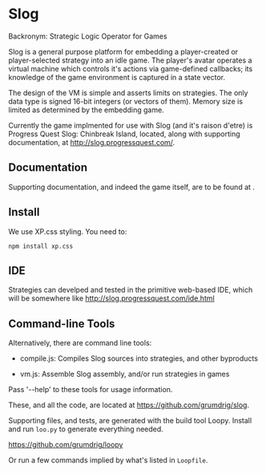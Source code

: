 Slog
====

Backronym: Strategic Logic Operator for Games

Slog is a general purpose platform for embedding a player-created or
player-selected strategy into an idle game. The player's avatar operates a
virtual machine which controls it's actions via game-defined callbacks; its
knowledge of the game environment is captured in a state vector.

The design of the VM is simple and asserts limits on strategies. The only data
type is signed 16-bit integers (or vectors of them). Memory size is limited
as determined by the embedding game.

Currently the game implmented for use with Slog (and it's raison d'etre) is
Progress Quest Slog: Chinbreak Island, located, along with supporting
documentation, at http://slog.progressquest.com/.


Documentation
-------------

Supporting documentation, and indeed the game itself, are to be found at
.


Install
-------

We use XP.css styling. You need to:

	npm install xp.css


IDE
---

Strategies can develped and tested in the primitive web-based IDE, which will
be somewhere like http://slog.progressquest.com/ide.html


Command-line Tools
------------------

Alternatively, there are command line tools:

- compile.js: Compiles Slog sources into strategies, and other byproducts

- vm.js: Assemble Slog assembly, and/or run strategies in games

Pass '--help' to these tools for usage information.


These, and all the code, are located at https://github.com/grumdrig/slog.


Supporting files, and tests, are generated with the build tool Loopy. Install
and run `loo.py` to generate everything needed.

https://github.com/grumdrig/loopy

Or run a few commands implied by what's listed in `Loopfile`.
